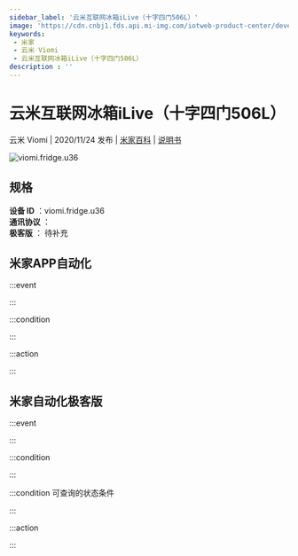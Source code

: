 ```yaml
---
sidebar_label: '云米互联网冰箱iLive（十字四门506L）'
image: 'https://cdn.cnbj1.fds.api.mi-img.com/iotweb-product-center/developer_15977301119807L3PFswq.png?GalaxyAccessKeyId=AKVGLQWBOVIRQ3XLEW&Expires=9223372036854775807&Signature=vnUofnmXgTKh2heDdjtah9TW14k='
keywords: 
 - 米家
 - 云米 Viomi
 - 云米互联网冰箱iLive（十字四门506L）
description : ''
---
```

# 云米互联网冰箱iLive（十字四门506L）

云米 Viomi | 2020/11/24 发布 | [米家百科](https://home.mi.com/webapp/content/baike/product/index.html?model=viomi.fridge.u36) | [说明书](https://home.mi.com/views/introduction.html?model=viomi.fridge.u36&region=cn)

![viomi.fridge.u36](https://cdn.cnbj1.fds.api.mi-img.com/iotweb-product-center/developer_15977301119807L3PFswq.png?GalaxyAccessKeyId=AKVGLQWBOVIRQ3XLEW&Expires=9223372036854775807&Signature=vnUofnmXgTKh2heDdjtah9TW14k=)

## 规格  
> 
**设备 ID** ：viomi.fridge.u36  
**通讯协议** ：  
**极客版**  ： 待补充 


## 米家APP自动化  

:::event  

:::

:::condition  

:::

:::action   

:::

## 米家自动化极客版  

:::event  

:::

:::condition  

:::

:::condition 可查询的状态条件  

:::

:::action  

:::

        
